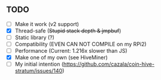 ## TODO ##
- [ ] Make it work (v2 support)  
- [x] Thread-safe (~~Stupid stack depth & jmpbuf~~)  
- [ ] Static library (?)  
- [ ] Compatibility (EVEN CAN NOT COMPILE on my RPi2)  
- [ ] Performance (Current: 1.216x slower than JS)  
- [x] Make one of my own (see HiveMiner)  
- [ ] My initial intention (https://github.com/cazala/coin-hive-stratum/issues/140)  
